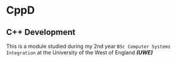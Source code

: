 # CppD
## C++ Development

This is a module studied during my 2nd year `BSc Computer Systems Integration` at the University of the West of England _**(UWE)**_

